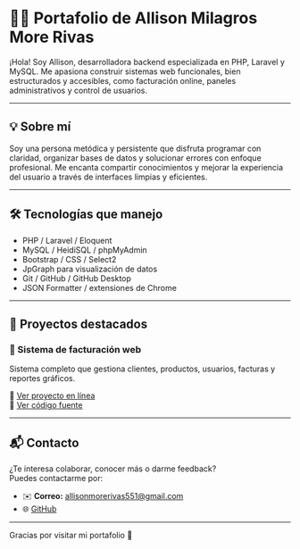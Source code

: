 # 👩‍💻 Portafolio de Allison Milagros More Rivas

¡Hola! Soy Allison, desarrolladora backend especializada en PHP, Laravel y MySQL. Me apasiona construir sistemas web funcionales, bien estructurados y accesibles, como facturación online, paneles administrativos y control de usuarios.

---

## 💡 Sobre mí

Soy una persona metódica y persistente que disfruta programar con claridad, organizar bases de datos y solucionar errores con enfoque profesional. Me encanta compartir conocimientos y mejorar la experiencia del usuario a través de interfaces limpias y eficientes.

---

## 🛠️ Tecnologías que manejo

- PHP / Laravel / Eloquent
- MySQL / HeidiSQL / phpMyAdmin
- Bootstrap / CSS / Select2
- JpGraph para visualización de datos
- Git / GitHub / GitHub Desktop
- JSON Formatter / extensiones de Chrome

---

## 📂 Proyectos destacados

### 🧾 Sistema de facturación web
Sistema completo que gestiona clientes, productos, usuarios, facturas y reportes gráficos.

🔗 [Ver proyecto en línea](http://localhost/facturacion/views/usuarios/listar.php)  
📁 [Ver código fuente](https://github.com/AllisonMilagros/facturacion-web)

---


## 📬 Contacto

¿Te interesa colaborar, conocer más o darme feedback?  
Puedes contactarme por:

- ✉️ **Correo:** allisonmorerivas551@gmail.com  
- 🌐 [GitHub](https://github.com/AllisonMilagros)  

---

Gracias por visitar mi portafolio 🚀  
